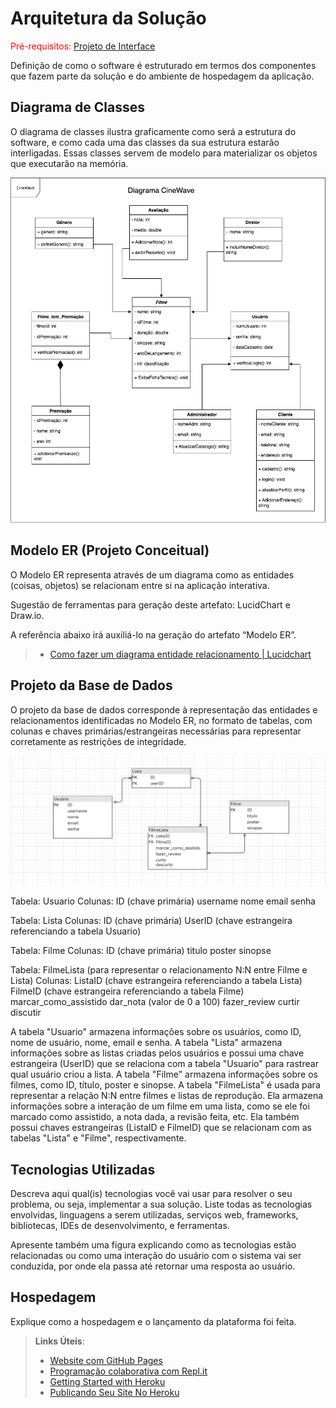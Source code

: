# Arquitetura da Solução

<span style="color:red">Pré-requisitos: <a href="3-Projeto de Interface.md"> Projeto de Interface</a></span>

Definição de como o software é estruturado em termos dos componentes que fazem parte da solução e do ambiente de hospedagem da aplicação.

## Diagrama de Classes

O diagrama de classes ilustra graficamente como será a estrutura do software, e como cada uma das classes da sua estrutura estarão interligadas. Essas classes servem de modelo para materializar os objetos que executarão na memória.


![Exemplo de Wireframe](img/diagrama-uml.png)

## Modelo ER (Projeto Conceitual)

O Modelo ER representa através de um diagrama como as entidades (coisas, objetos) se relacionam entre si na aplicação interativa.

Sugestão de ferramentas para geração deste artefato: LucidChart e Draw.io.

A referência abaixo irá auxiliá-lo na geração do artefato “Modelo ER”.

> - [Como fazer um diagrama entidade relacionamento | Lucidchart](https://www.lucidchart.com/pages/pt/como-fazer-um-diagrama-entidade-relacionamento)

## Projeto da Base de Dados

O projeto da base de dados corresponde à representação das entidades e relacionamentos identificadas no Modelo ER, no formato de tabelas, com colunas e chaves primárias/estrangeiras necessárias para representar corretamente as restrições de integridade.

![Projeto da Base de Dados](/src/projetobasededadoscineviews.png)

Tabela: Usuario
Colunas:
ID (chave primária)
username
nome
email
senha

Tabela: Lista
Colunas:
ID (chave primária)
UserID (chave estrangeira referenciando a tabela Usuario)

Tabela: Filme
Colunas:
ID (chave primária)
titulo
poster
sinopse

Tabela: FilmeLista (para representar o relacionamento N:N entre Filme e Lista)
Colunas:
ListaID (chave estrangeira referenciando a tabela Lista)
FilmeID (chave estrangeira referenciando a tabela Filme)
marcar_como_assistido
dar_nota (valor de 0 a 100)
fazer_review
curtir
discutir

A tabela "Usuario" armazena informações sobre os usuários, como ID, nome de usuário, nome, email e senha.
A tabela "Lista" armazena informações sobre as listas criadas pelos usuários e possui uma chave estrangeira (UserID) que se relaciona com a tabela "Usuario" para rastrear qual usuário criou a lista.
A tabela "Filme" armazena informações sobre os filmes, como ID, título, poster e sinopse.
A tabela "FilmeLista" é usada para representar a relação N:N entre filmes e listas de reprodução. Ela armazena informações sobre a interação de um filme em uma lista, como se ele foi marcado como assistido, a nota dada, a revisão feita, etc. Ela também possui chaves estrangeiras (ListaID e FilmeID) que se relacionam com as tabelas "Lista" e "Filme", respectivamente.

## Tecnologias Utilizadas

Descreva aqui qual(is) tecnologias você vai usar para resolver o seu problema, ou seja, implementar a sua solução. Liste todas as tecnologias envolvidas, linguagens a serem utilizadas, serviços web, frameworks, bibliotecas, IDEs de desenvolvimento, e ferramentas.

Apresente também uma figura explicando como as tecnologias estão relacionadas ou como uma interação do usuário com o sistema vai ser conduzida, por onde ela passa até retornar uma resposta ao usuário.

## Hospedagem

Explique como a hospedagem e o lançamento da plataforma foi feita.

> **Links Úteis**:
>
> - [Website com GitHub Pages](https://pages.github.com/)
> - [Programação colaborativa com Repl.it](https://repl.it/)
> - [Getting Started with Heroku](https://devcenter.heroku.com/start)
> - [Publicando Seu Site No Heroku](http://pythonclub.com.br/publicando-seu-hello-world-no-heroku.html)
